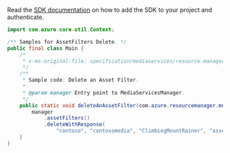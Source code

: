 Read the [SDK documentation](https://github.com/Azure/azure-sdk-for-java/blob/azure-resourcemanager-mediaservices_2.0.0/sdk/mediaservices/azure-resourcemanager-mediaservices/README.md) on how to add the SDK to your project and authenticate.

```java
import com.azure.core.util.Context;

/** Samples for AssetFilters Delete. */
public final class Main {
    /*
     * x-ms-original-file: specification/mediaservices/resource-manager/Microsoft.Media/stable/2021-11-01/examples/assetFilters-delete.json
     */
    /**
     * Sample code: Delete an Asset Filter.
     *
     * @param manager Entry point to MediaServicesManager.
     */
    public static void deleteAnAssetFilter(com.azure.resourcemanager.mediaservices.MediaServicesManager manager) {
        manager
            .assetFilters()
            .deleteWithResponse(
                "contoso", "contosomedia", "ClimbingMountRainer", "assetFilterWithTimeWindowAndTrack", Context.NONE);
    }
}
```
